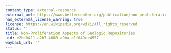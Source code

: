 ```yaml
---
content_type: external-resource
external_url: https://www.belfercenter.org/publication/non-proliferation-aspects-geologic-repositories
has_external_license_warning: true
license: https://en.wikipedia.org/wiki/All_rights_reserved
status: ''
title: Non-Proliferation Aspects of Geologic Repositories
uid: e2be0411-a2b7-4688-a9ba-e1f049ee4557
wayback_url: ''
---
```

